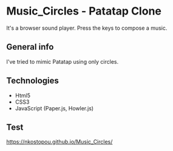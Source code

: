 # Music_Circles - Patatap Clone
It's a browser sound player. Press the keys to compose a music.
## General info
 I've tried to mimic Patatap using only circles. <br/>
## Technologies
 * Html5
 * CSS3
 * JavaScript (Paper.js, Howler.js)
 
 ## Test
 https://nkostopou.github.io/Music_Circles/
 
